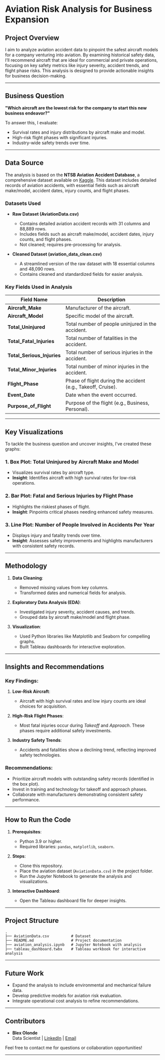 # **Aviation Risk Analysis for Business Expansion**

## **Project Overview**
I aim to analyze aviation accident data to pinpoint the safest aircraft models for a company venturing into aviation. By examining historical safety data, I’ll recommend aircraft that are ideal for commercial and private operations, focusing on key safety metrics like injury severity, accident trends, and flight phase risks. This analysis is designed to provide actionable insights for business decision-making.

---

## **Business Question**
**"Which aircraft are the lowest risk for the company to start this new business endeavor?"**

To answer this, I evaluate:
- Survival rates and injury distributions by aircraft make and model.
- High-risk flight phases with significant injuries.
- Industry-wide safety trends over time.

---


## **Data Source**

The analysis is based on the **NTSB Aviation Accident Database**, a comprehensive dataset available on [Kaggle](https://www.kaggle.com/datasets/khsamaha/aviation-accident-database-synopses). This dataset includes detailed records of aviation accidents, with essential fields such as aircraft make/model, accident dates, injury counts, and flight phases.

### **Datasets Used**

- **Raw Dataset (AviationData.csv)**  
  - Contains detailed aviation accident records with 31 columns and 88,889 rows.  
  - Includes fields such as aircraft make/model, accident dates, injury counts, and flight phases.  
  - Not cleaned; requires pre-processing for analysis.

- **Cleaned Dataset (aviation_data_clean.csv)**  
  - A streamlined version of the raw dataset with 18 essential columns and 48,090 rows.  
  - Contains cleaned and standardized fields for easier analysis.

### **Key Fields Used in Analysis**

| **Field Name**         | **Description**                                                                 |
|------------------------|---------------------------------------------------------------------------------|
| **Aircraft_Make**       | Manufacturer of the aircraft.                                                   |
| **Aircraft_Model**      | Specific model of the aircraft.                                                 |
| **Total_Uninjured**     | Total number of people uninjured in the accident.                               |
| **Total_Fatal_Injuries**| Total number of fatalities in the accident.                                     |
| **Total_Serious_Injuries**| Total number of serious injuries in the accident.                            |
| **Total_Minor_Injuries**| Total number of minor injuries in the accident.                                 |
| **Flight_Phase**        | Phase of flight during the accident (e.g., Takeoff, Cruise).                    |
| **Event_Date**          | Date when the event occurred.                                                   |
| **Purpose_of_Flight**   | Purpose of the flight (e.g., Business, Personal).                              |

---

## **Key Visualizations**
To tackle the business question and uncover insights, I’ve created these graphs:

### 1. **Box Plot: Total Uninjured by Aircraft Make and Model**
   - Visualizes survival rates by aircraft type.
   - **Insight**: Identifies aircraft with high survival rates for low-risk operations.

### 2. **Bar Plot: Fatal and Serious Injuries by Flight Phase**
   - Highlights the riskiest phases of flight.
   - **Insight**: Pinpoints critical phases needing enhanced safety measures.

### 3. **Line Plot: Number of People Involved in Accidents Per Year**
   - Displays injury and fatality trends over time.
   - **Insight**: Assesses safety improvements and highlights manufacturers with consistent safety records.

---

## **Methodology**
1. **Data Cleaning**:
   - Removed missing values from key columns.
   - Transformed dates and numerical fields for analysis.

2. **Exploratory Data Analysis (EDA)**:
   - Investigated injury severity, accident causes, and trends.
   - Grouped data by aircraft make/model and flight phase.

3. **Visualization**:
   - Used Python libraries like Matplotlib and Seaborn for compelling graphs.
   - Built Tableau dashboards for interactive exploration.

---

## **Insights and Recommendations**
### Key Findings:
1. **Low-Risk Aircraft**:
   - Aircraft with high survival rates and low injury counts are ideal choices for acquisition.

2. **High-Risk Flight Phases**:
   - Most fatal injuries occur during *Takeoff* and *Approach*. These phases require additional safety investments.

3. **Industry Safety Trends**:
   - Accidents and fatalities show a declining trend, reflecting improved safety technologies.

### Recommendations:
- Prioritize aircraft models with outstanding safety records (identified in the box plot).
- Invest in training and technology for takeoff and approach phases.
- Collaborate with manufacturers demonstrating consistent safety performance.

---

## **How to Run the Code**
1. **Prerequisites**:
   - Python 3.9 or higher.
   - Required libraries: `pandas`, `matplotlib`, `seaborn`.

2. **Steps**:
   - Clone this repository.
   - Place the aviation dataset (`AviationData.csv`) in the project folder.
   - Run the Jupyter Notebook to generate the analysis and visualizations.

3. **Interactive Dashboard**:
   - Open the Tableau dashboard file for deeper insights.

---

## **Project Structure**
```
.
├── AviationData.csv          # Dataset
├── README.md                 # Project documentation
├── aviation_analysis.ipynb   # Jupyter Notebook with analysis
├── tableau_dashboard.twbx    # Tableau workbook for interactive analysis
```

---

## **Future Work**
- Expand the analysis to include environmental and mechanical failure data.
- Develop predictive models for aviation risk evaluation.
- Integrate operational cost analysis to refine recommendations.

---

## **Contributors**
- **Blex Olonde**  
  Data Scientist | [LinkedIn](#) | [Email](mailto:blexolonde@gmail.com)

Feel free to contact me for questions or collaboration opportunities!

--- 
